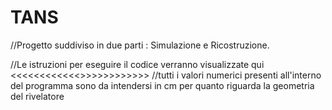 # TANS
//Progetto suddiviso in due parti : Simulazione e Ricostruzione.

//Le istruzioni per eseguire il codice verranno visualizzate qui
<<<<<<<<<<<<<ATTENZIONE>>>>>>>>>>>>>
//tutti i valori numerici presenti all'interno del programma sono da intendersi in cm per quanto riguarda la geometria del rivelatore